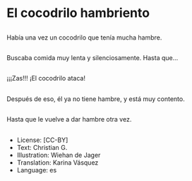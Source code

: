 # El cocodrilo hambriento

##
Había una vez un cocodrilo que tenía mucha hambre.

##
Buscaba comida muy lenta y silenciosamente. Hasta que...

##
¡¡¡Zas!!! ¡El cocodrilo ataca!

##
Después de eso, él ya no tiene hambre, y está muy contento.

##
Hasta que le vuelve a dar hambre otra vez.

##
* License: [CC-BY]
* Text: Christian G.
* Illustration: Wiehan de Jager
* Translation: Karina Vásquez
* Language: es
